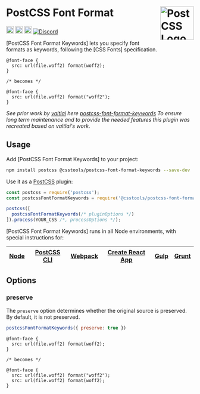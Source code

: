 # PostCSS Font Format [<img src="https://postcss.github.io/postcss/logo.svg" alt="PostCSS Logo" width="90" height="90" align="right">][postcss]

[<img alt="npm version" src="https://img.shields.io/npm/v/@csstools/postcss-font-format-keywords.svg" height="20">][npm-url]
[<img alt="CSS Standard Status" src="https://cssdb.org/images/badges/font-format-keywords.svg" height="20">][css-url]
[<img alt="Build Status" src="https://github.com/csstools/postcss-plugins/workflows/test/badge.svg" height="20">][cli-url]
[<img alt="Discord" src="https://shields.io/badge/Discord-5865F2?logo=discord&logoColor=white">][discord]

[PostCSS Font Format Keywords] lets you specify font formats as keywords, following the [CSS Fonts] specification.

```pcss
@font-face {
  src: url(file.woff2) format(woff2);
}

/* becomes */

@font-face {
  src: url(file.woff2) format("woff2");
}
```

_See prior work by [valtlai](https://github.com/valtlai) here [postcss-font-format-keywords](https://github.com/valtlai/postcss-font-format-keywords)
To ensure long term maintenance and to provide the needed features this plugin was recreated based on valtlai's work._

## Usage

Add [PostCSS Font Format Keywords] to your project:

```bash
npm install postcss @csstools/postcss-font-format-keywords --save-dev
```

Use it as a [PostCSS] plugin:

```js
const postcss = require('postcss');
const postcssFontFormatKeywords = require('@csstools/postcss-font-format-keywords');

postcss([
  postcssFontFormatKeywords(/* pluginOptions */)
]).process(YOUR_CSS /*, processOptions */);
```

[PostCSS Font Format Keywords] runs in all Node environments, with special
instructions for:

| [Node](INSTALL.md#node) | [PostCSS CLI](INSTALL.md#postcss-cli) | [Webpack](INSTALL.md#webpack) | [Create React App](INSTALL.md#create-react-app) | [Gulp](INSTALL.md#gulp) | [Grunt](INSTALL.md#grunt) |
| --- | --- | --- | --- | --- | --- |

## Options

### preserve

The `preserve` option determines whether the original source
is preserved. By default, it is not preserved.

```js
postcssFontFormatKeywords({ preserve: true })
```

```pcss
@font-face {
  src: url(file.woff2) format(woff2);
}

/* becomes */

@font-face {
  src: url(file.woff2) format("woff2");
  src: url(file.woff2) format(woff2);
}
```

[postcss]: https://github.com/postcss/postcss

[cli-url]: https://github.com/csstools/postcss-plugins/actions/workflows/test.yml?query=workflow/test
[css-url]: https://cssdb.org/#font-format-keywords
[discord]: https://discord.gg/bUadyRwkJS
[npm-url]: https://www.npmjs.com/package/@csstools/postcss-fo